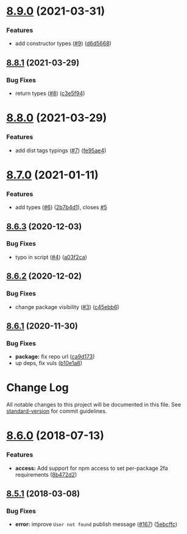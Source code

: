 # [8.9.0](https://github.com/qiwi-forks/npm-registry-client/compare/v8.8.1...v8.9.0) (2021-03-31)


### Features

* add constructor types ([#9](https://github.com/qiwi-forks/npm-registry-client/issues/9)) ([d6d5668](https://github.com/qiwi-forks/npm-registry-client/commit/d6d566890463513dc914a9757c47d19d5f57a199))

## [8.8.1](https://github.com/qiwi-forks/npm-registry-client/compare/v8.8.0...v8.8.1) (2021-03-29)


### Bug Fixes

* return types ([#8](https://github.com/qiwi-forks/npm-registry-client/issues/8)) ([c3e5f94](https://github.com/qiwi-forks/npm-registry-client/commit/c3e5f94c3eb3c214943293854c1788f93316771c))

# [8.8.0](https://github.com/qiwi-forks/npm-registry-client/compare/v8.7.0...v8.8.0) (2021-03-29)


### Features

* add dist tags typings ([#7](https://github.com/qiwi-forks/npm-registry-client/issues/7)) ([fe95ae4](https://github.com/qiwi-forks/npm-registry-client/commit/fe95ae4632c74aa2b0bf3b8665fa197e0aeae487))

# [8.7.0](https://github.com/qiwi-forks/npm-registry-client/compare/v8.6.3...v8.7.0) (2021-01-11)


### Features

* add types ([#6](https://github.com/qiwi-forks/npm-registry-client/issues/6)) ([2b7b4d1](https://github.com/qiwi-forks/npm-registry-client/commit/2b7b4d194b1c152a06f376e5a29ebd7e50764688)), closes [#5](https://github.com/qiwi-forks/npm-registry-client/issues/5)

## [8.6.3](https://github.com/qiwi-forks/npm-registry-client/compare/v8.6.2...v8.6.3) (2020-12-03)


### Bug Fixes

* typo in  script ([#4](https://github.com/qiwi-forks/npm-registry-client/issues/4)) ([a03f2ca](https://github.com/qiwi-forks/npm-registry-client/commit/a03f2ca437b6f56cd1b9de86a540744583594402))

## [8.6.2](https://github.com/qiwi-forks/npm-registry-client/compare/v8.6.1...v8.6.2) (2020-12-02)


### Bug Fixes

* change package visibility ([#3](https://github.com/qiwi-forks/npm-registry-client/issues/3)) ([c45ebb6](https://github.com/qiwi-forks/npm-registry-client/commit/c45ebb6e97d09e98fd93a6926544153e90559bf6))

## [8.6.1](https://github.com/qiwi-forks/npm-registry-client/compare/v8.6.0...v8.6.1) (2020-11-30)


### Bug Fixes

* **package:** fix repo url ([ca9d173](https://github.com/qiwi-forks/npm-registry-client/commit/ca9d1739a74bb7b856d6cfe13b99e7bf9469dcde))
* up deps, fix vuls ([b10e1a8](https://github.com/qiwi-forks/npm-registry-client/commit/b10e1a8571604928cd5f417a999073fbfed86f89))

# Change Log

All notable changes to this project will be documented in this file. See [standard-version](https://github.com/conventional-changelog/standard-version) for commit guidelines.

<a name="8.6.0"></a>
# [8.6.0](https://github.com/npm/npm-registry-client/compare/v8.5.1...v8.6.0) (2018-07-13)


### Features

* **access:** Add support for npm access to set per-package 2fa requirements ([8b472d2](https://github.com/npm/npm-registry-client/commit/8b472d2))



<a name="8.5.1"></a>
## [8.5.1](https://github.com/npm/npm-registry-client/compare/v8.5.0...v8.5.1) (2018-03-08)


### Bug Fixes

* **error:** improve `User not found` publish message ([#167](https://github.com/npm/npm-registry-client/issues/167)) ([5ebcffc](https://github.com/npm/npm-registry-client/commit/5ebcffc))
